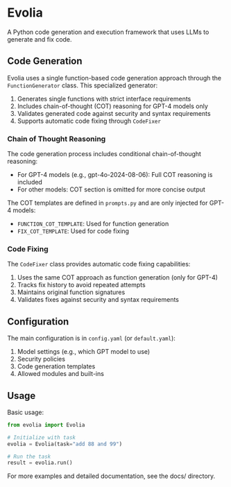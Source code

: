 # Evolia

A Python code generation and execution framework that uses LLMs to generate and fix code.

## Code Generation

Evolia uses a single function-based code generation approach through the `FunctionGenerator` class. This specialized generator:

1. Generates single functions with strict interface requirements
2. Includes chain-of-thought (COT) reasoning for GPT-4 models only
3. Validates generated code against security and syntax requirements
4. Supports automatic code fixing through `CodeFixer`

### Chain of Thought Reasoning

The code generation process includes conditional chain-of-thought reasoning:

- For GPT-4 models (e.g., gpt-4o-2024-08-06): Full COT reasoning is included
- For other models: COT section is omitted for more concise output

The COT templates are defined in `prompts.py` and are only injected for GPT-4 models:

- `FUNCTION_COT_TEMPLATE`: Used for function generation
- `FIX_COT_TEMPLATE`: Used for code fixing

### Code Fixing

The `CodeFixer` class provides automatic code fixing capabilities:

1. Uses the same COT approach as function generation (only for GPT-4)
2. Tracks fix history to avoid repeated attempts
3. Maintains original function signatures
4. Validates fixes against security and syntax requirements

## Configuration

The main configuration is in `config.yaml` (or `default.yaml`):

1. Model settings (e.g., which GPT model to use)
2. Security policies
3. Code generation templates
4. Allowed modules and built-ins

## Usage

Basic usage:

```python
from evolia import Evolia

# Initialize with task
evolia = Evolia(task="add 88 and 99")

# Run the task
result = evolia.run()
```

For more examples and detailed documentation, see the docs/ directory.
